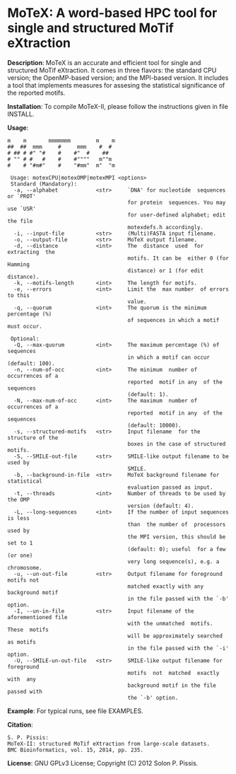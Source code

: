 MoTeX: A word-based HPC tool for single and structured MoTif eXtraction
=====

<b>Description</b>: MoTeX is an accurate and efficient tool for single and structured MoTif eXtraction. It comes in three flavors: the standard CPU version; the OpenMP-based version; and the MPI-based version. It includes a tool that implements measures for assesing the statistical significance of the reported motifs. 

<b>Installation</b>: To compile MoTeX-II, please follow the instructions given in file INSTALL.

<b>Usage</b>:
```
m    m       mmmmmmm        m    m
##  ##  mmm     #     mmm    #  #
# ## # #" "#    #    #"  #    ##
# "" # #   #    #    #""""   m""m
#    # "#m#"    #    "#mm"  m"  "m

 Usage: motexCPU|motexOMP|motexMPI <options>
 Standard (Mandatory):
  -a, --alphabet            <str>     `DNA' for nucleotide  sequences or `PROT'
                                      for protein  sequences. You may use `USR'
                                      for user-defined alphabet; edit the file
                                      motexdefs.h accordingly.
  -i, --input-file          <str>     (Multi)FASTA input filename.
  -o, --output-file         <str>     MoTeX output filename.
  -d, --distance            <int>     The  distance  used  for extracting  the
                                      motifs. It can be  either 0 (for Hamming
                                      distance) or 1 (for edit distance).
  -k, --motifs-length       <int>     The length for motifs.
  -e, --errors              <int>     Limit the  max number  of errors to this
                                      value.
  -q, --quorum              <int>     The quorum is the minimum percentage (%)
                                      of sequences in which a motif must occur.

 Optional:
  -Q, --max-quorum          <int>     The maximum percentage (%) of sequences
                                      in which a motif can occur (default: 100).
  -n, --num-of-occ          <int>     The minimum  number of  occurrences of a
                                      reported  motif in any  of the sequences
                                      (default: 1).
  -N, --max-num-of-occ      <int>     The maximum  number of  occurrences of a
                                      reported  motif in any  of the sequences
                                      (default: 10000).
  -s, --structured-motifs   <str>     Input filename  for the structure of the
                                      boxes in the case of structured motifs.
  -S, --SMILE-out-file      <str>     SMILE-like output filename to be used by
                                      SMILE.
  -b, --background-in-file  <str>     MoTeX background filename for statistical
                                      evaluation passed as input.
  -t, --threads             <int>     Number of threads to be used by the OMP
                                      version (default: 4).
  -L, --long-sequences      <int>     If the number of input sequences is less
                                      than  the number of  processors  used by
                                      the MPI version, this should be set to 1
                                      (default: 0); useful  for a few (or one)
                                      very long sequence(s), e.g. a chromosome.
  -u, --un-out-file         <str>     Output filename for foreground motifs not
                                      matched exactly with any background motif
                                      in the file passed with the `-b' option.
  -I, --un-in-file          <str>     Input filename of the aforementioned file
                                      with the unmatched  motifs. These  motifs
                                      will be approximately searched  as motifs
                                      in the file passed with the `-i' option.
  -U, --SMILE-un-out-file   <str>     SMILE-like output filename for foreground
                                      motifs  not  matched  exactly  with  any
                                      background motif in the file passed with
                                      the `-b' option.
```
<b>Example</b>: For typical runs, see file EXAMPLES.

<b>Citation</b>:

```
S. P. Pissis: 
MoTeX-II: structured MoTif eXtraction from large-scale datasets. 
BMC Bioinformatics, vol. 15, 2014, pp. 235.
```

<b>License</b>: GNU GPLv3 License; Copyright (C) 2012 Solon P. Pissis.
